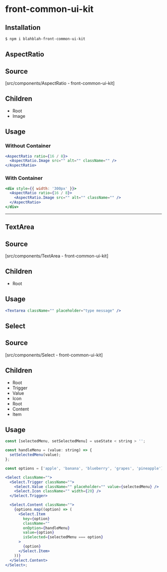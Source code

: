 # front-common-ui-kit

## Installation

```sh
$ npm i blahblah-front-common-ui-kit
```

## AspectRatio

## Source

[src/components/AspectRatio - front-common-ui-kit]

## Children

- Root
- Image

## Usage

### Without Container

```jsx
<AspectRatio ratio={16 / 8}>
  <AspectRatio.Image src="" alt="" className="" />
</AspectRatio>
```

### With Container

```jsx
<div style={{ width: '300px' }}>
  <AspectRatio ratio={16 / 8}>
    <AspectRatio.Image src="" alt="" className="" />
  </AspectRatio>
</div>
```

---

## TextArea

## Source

[src/components/TextArea - front-common-ui-kit]

## Children

- Root

## Usage

```jsx
<Textarea className="" placeholder="type message" />
```

## Select

## Source

[src/components/Select - front-common-ui-kit]

## Children

- Root
- Trigger
- Value
- Icon
- Root
- Content
- Item

## Usage

```jsx
const [selectedMenu, setSelectedMenu] = useState < string > '';

const handleMenu = (value: string) => {
  setSelectedMenu(value);
};

const options = ['apple', 'banana', 'blueberry', 'grapes', 'pineapple'];

<Select className="">
  <Select.Trigger className="">
    <Select.Value className="" placeholder="" value={selectedMenu} />
    <Select.Icon className="" width={20} />
  </Select.Trigger>

  <Select.Content className="">
    {options.map((option) => (
      <Select.Item
        key={option}
        className=""
        onOption={handleMenu}
        value={option}
        isSelected={selectedMenu === option}
      >
        {option}
      </Select.Item>
    ))}
  </Select.Content>
</Select>;
```
